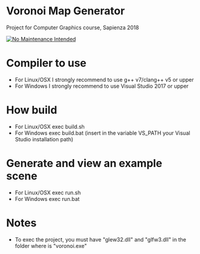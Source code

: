 # Voronoi Map Generator
Project for Computer Graphics course, Sapienza 2018

[![No Maintenance Intended](http://unmaintained.tech/badge.svg)](http://unmaintained.tech/)

# Compiler to use
- For Linux/OSX I strongly recommend to use g++ v7/clang++ v5 or upper
- For Windows I strongly recommend to use Visual Studio 2017 or upper

# How build
- For Linux/OSX exec build.sh
- For Windows exec build.bat (insert in the variable VS_PATH your Visual Studio installation path)

# Generate and view an example scene
- For Linux/OSX exec run.sh
- For Windows exec run.bat

# Notes
- To exec the project, you must have "glew32.dll" and "glfw3.dll" in the folder where is "voronoi.exe"

